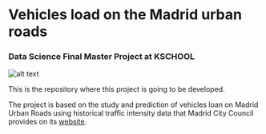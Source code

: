 # Vehicles load on the Madrid urban roads
### Data Science Final Master Project at KSCHOOL

![alt text](https://github.com/antoniobravo05/TFM_KSchool-Vehicles_load_on_the_Madrid_urban_roads/blob/master/Documents/traficomadridpicture.png)


This is the repository where this project is going to be developed.

The project is based on the study and prediction of vehicles loan on Madrid Urban Roads using historical traffic intensity data that Madrid City Council provides on its [website](https://datos.madrid.es/portal/site/egob/menuitem.c05c1f754a33a9fbe4b2e4b284f1a5a0/?vgnextoid=33cb30c367e78410VgnVCM1000000b205a0aRCRD&vgnextchannel=374512b9ace9f310VgnVCM100000171f5a0aRCRD).
